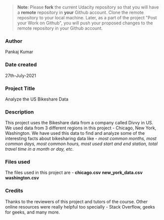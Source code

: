 >**Note**: Please **fork** the current Udacity repository so that you will have a **remote** repository in **your** Github account. Clone the remote repository to your local machine. Later, as a part of the project "Post your Work on Github", you will push your proposed changes to the remote repository in your Github account.

### Author
Pankaj Kumar

### Date created
27th-July-2021

### Project Title
Analyze the US Bikeshare Data

### Description
This project uses the Bikeshare data from a company called Divvy in US. We used data from 3 different regions in this project - Chicago, New York, Washington.
We have used this data to find and analyze some of the interesting facts about bikesharing data like - *most common months, most common days, most common hours, most used start and end station, total travel time in a month or day, etc*.

### Files used
The files used in this project are - 
__chicago.csv__
__new_york_data.csv__
__washington.csv__

### Credits
Thanks to the reviewers of this project and tutors of the course. Other online resources were really helpful too specially - Stack Overflow, geeks for geeks, and many more. 

